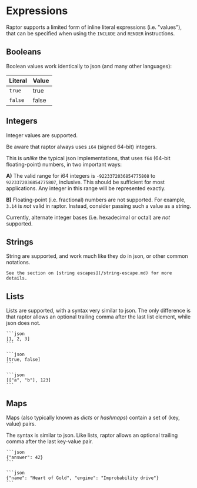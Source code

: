 # Expressions

Raptor supports a limited form of inline literal expressions (i.e. "values"),
that can be specified when using the `INCLUDE` and `RENDER` instructions.

## Booleans

Boolean values work identically to json (and many other languages):

| Literal | Value |
|:--------|:------|
| `true`  | true  |
| `false` | false |

## Integers

Integer values are supported.

Be aware that raptor always uses `i64` (signed 64-bit) integers.

This is *unlike* the typical json implementations, that uses `f64` (64-bit
floating-point) numbers, in two important ways:

**A)** The valid range for i64 integers is `-9223372036854775808` to
`9223372036854775807`, inclusive. This should be sufficient for most
applications. Any integer in this range will be represented exactly.

**B)** Floating-point (i.e. fractional) numbers are not supported. For example,
`3.14` is *not* valid in raptor. Instead, consider passing such a value as a
string.

Currently, alternate integer bases (i.e. hexadecimal or octal) are *not* supported.

## Strings

String are supported, and work much like they do in json, or other common notations.

```admonish tip
See the section on [string escapes](/string-escape.md) for more details.
```

## Lists

Lists are supported, with a syntax very similar to json. The only difference is
that raptor allows an optional trailing comma after the last list element, while
json does not.

~~~admonish example title="Examples of lists"
```json
[1, 2, 3]
```

```json
[true, false]
```

```json
[["a", "b"], 123]
```
~~~

## Maps

Maps (also typically known as *dicts* or *hashmaps*) contain a set of (key, value) pairs.

The syntax is similar to json. Like lists, raptor allows an optional trailing
comma after the last key-value pair.

~~~admonish example title="Examples of maps"
```json
{"answer": 42}
```

```json
{"name": "Heart of Gold", "engine": "Improbability drive"}
```
~~~
